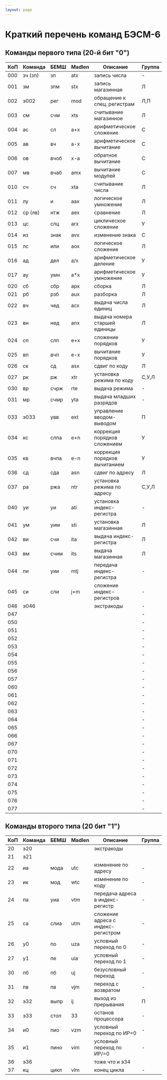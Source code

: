 ```yaml
---
layout: page
---
```


# Краткий перечень команд БЭСМ-6
## Команды первого типа (20-й бит "0")
КоП|Команда|БЕМШ|Madlen|Описание|Группа
--- | --- | --- | --- | --- | ---
000|зч (зп)|зп|atx|запись числа|-
001|зм|зпм|stx|запись магазинная|Л
002|э002|рег|mod|обращение к спец. регистрам|Л,П
003|см|счм|xts|считывание магазинное|Л
004|ас|сл|a+x|арифметическое сложение|С
005|ав|вч|a-x|арифметическое вычитание|С
006|ов|вчоб|x-a|обратное вычитание|С
007|мв|вчаб|amx|вычитание модулей|С
010|сч|сч|xta|считывание числа|Л
011|лу|и|aax|логическое умножение|Л
012|ср (лв)|нтж|aex|сравнение|Л
013|цс|слц|arx|циклическое сложение|У
014|из|знак|avx|изменение знака|С
015|лс|или|aox|логическое сложение|Л
016|ад|дел|a/x|арифметическое деление|У
017|ау|умн|a*x|арифметическое умножение|У
020|сб|сбр|apx|сборка|Л
021|рб|рзб|aux|разборка|Л
022|вч|чед|acx|выдача числа единиц|Л
023|вн|нед|anx|выдача номера старшей единицы|Л
024|сп|слп|e+x|сложение порядков|У
025|вп|вчп|e-x|вычитание порядков|У
026|ск|сд|asx|сдвиг по коду|Л
027|рк|рж|xtr|установка режима по коду|С,У,Л
030|вр|счрж|rte|выдача режима|-
031|мр|счмр|yta|выдача младших разрядов|-
033|э033|увв|ext|управление вводом-выводом|П
034|кс|слпа|e+n|коррекция порядков сложением|У
035|кв|вчпа|e-n|коррекция порядков вычитанием|У
036|сд|сда|asn|сдвиг по адресу|Л
037|ра|ржа|ntr|установка режима по адресу|С,У,Л
040|уи|уи|ati|установка индекс-регистра|-
041|ум|уим|sti|установка магазинная|Л
042|ви|счи|ita|выдача индекс-регистра|Л
043|вм|счим|its|выдача магазинная|Л
044|пи|уии|mtj|передача индекс-регистра|-
045|си|сли|j+m|сложение индекс-регистров|-
046|э046|||экстракоды|-
047|||||-
050|||||-
051|||||-
052|||||-
053|||||-
054|||||-
055|||||-
056|||||-
057|||||-
060|||||-
061|||||-
062|||||-
063|||||-
064|||||-
065|||||-
066|||||-
067|||||-
070|||||-
071|||||-
072|||||-
073|||||-
074|||||-
075|||||-
076|||||-
077|||||-

## Команды второго типа (20 бит "1")
КоП|Команда|БЕМШ|Madlen|Описание|Группа
--- | --- | --- | --- | --- | ---
20|э20|||экстракоды|
21|э21||||
22|иа|мода|utc|изменение по адресу|-
23|ик|мод|wtc|изменение по коду|-
24|па|уиа|vtm|передача адреса в индекс-регистр|-
25|са|слиа|utm|сложение адреса с индекс-регистром|-
26|у0|по|uza|условный переход по 0|-
27|у1|пе|uia|условный переход по 1|-
30|пб|пб|uj|безусловный переход|-
31|пв|пв|vjm|переход с возвратом|-
32|э32|выпр|ij|выход из прерывания|П
33|э33|стоп|33|останов процессора|-
34|и0|пио|vzm|условный переход по ИР=0|-
35|и1|пино|vim|условный переход по ИР/=0|-
36|э36||| тоже что и э34|
37|кц|цикл|vlm|конец цикла|-
